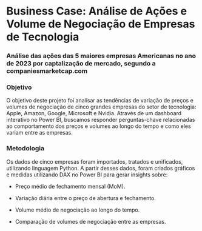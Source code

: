 # Business Case: Análise de Ações e Volume de Negociação de Empresas de Tecnologia

### Análise das ações das 5 maiores empresas Americanas no ano de 2023 por captalização de mercado, segundo a companiesmarketcap.com

### Objetivo

O objetivo deste projeto foi analisar as tendências de variação de preços e volumes de negociação de cinco grandes empresas do setor de tecnologia: Apple, Amazon, Google, Microsoft e Nvidia. Através de um dashboard interativo no Power BI, buscamos responder perguntas-chave relacionadas ao comportamento dos preços e volumes ao longo do tempo e como eles variam entre as empresas.

### Metodologia

Os dados de cinco empresas foram importados, tratados e unificados, utilizando linguagem Python. A partir desses dados, foram criados gráficos e medidas utilizando DAX no Power BI para gerar insights sobre:

- Preço médio de fechamento mensal (MoM).

- Variação diária entre o preço de abertura e fechamento.

- Volume médio de negociação ao longo do tempo.

- Comparação de volumes de negociação entre as empresas.
